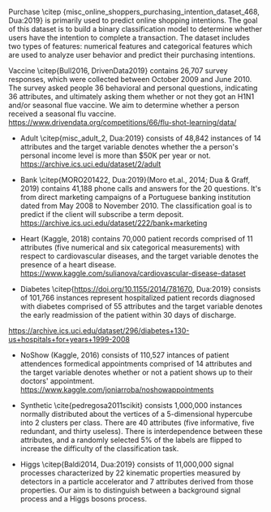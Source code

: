 Purchase \citep {misc_online_shoppers_purchasing_intention_dataset_468, Dua:2019} is primarily used to predict online shopping intentions. The goal of this dataset is to build a binary classification model to determine whether users have the intention to complete a transaction. The dataset includes two types of features: numerical features and categorical features which are used to analyze user behavior and predict their purchasing intentions.

Vaccine \citep{Bull2016, DrivenData2019} contains 26,707 survey responses, which were collected between October 2009 and June 2010. The survey asked people 36 behavioral and personal questions, indicating 36 attributes, and ultimately asking them whether or not they got an H1N1 and/or seasonal flue vaccine. We aim to determine whether a person received a seasonal flu vaccine.
https://www.drivendata.org/competitions/66/flu-shot-learning/data/

- Adult \citep{misc_adult_2, Dua:2019} consists of 48,842 instances of 14 attributes and the target variable denotes whether the a person's personal income level is more than $50K per year or not.
https://archive.ics.uci.edu/dataset/2/adult

- Bank \citep{MORO201422, Dua:2019}(Moro et.al., 2014; Dua & Graff, 2019) contains 41,188 phone calls and answers for the 20 questions. It's from direct marketing campaigns of a Portuguese banking institution dated from May 2008 to November 2010. The classification goal is to predict if the client will subscribe a term deposit.
https://archive.ics.uci.edu/dataset/222/bank+marketing

- Heart (Kaggle, 2018) contains 70,000 patient records comprised of 11 attributes (five numerical and six categorical measurements) with respect to cardiovascular diseases, and the target variable denotes the presence of a heart disease.
https://www.kaggle.com/sulianova/cardiovascular-disease-dataset

- Diabetes \citep{https://doi.org/10.1155/2014/781670, Dua:2019} consists of 101,766 instances represent hospitalized patient records diagnosed with diabetes comprised of 55 attributes and the target variable denotes the early readmission of the patient within 30 days of discharge.

https://archive.ics.uci.edu/dataset/296/diabetes+130-us+hospitals+for+years+1999-2008

- NoShow (Kaggle, 2016) consists of 110,527 intances of patient attendences formedical appointments comprised of 14 attributes and the target variable denotes whether or not a patient shows up to their doctors' appointment.
https://www.kaggle.com/joniarroba/noshowappointments

- Synthetic \cite{pedregosa2011scikit} consists 1,000,000 instances normally distributed about the vertices of a 5-dimensional hypercube into 2 clusters per class. There are 40 attributes (five informative, five redundant, and thirty useless). There is interdependence between these attributes, and a randomly selected 5% of the labels are flipped to increase the difficulty of the classification task.

- Higgs \citep{Baldi2014, Dua:2019} consists of 11,000,000 signal processes characterized by 22 kinematic properties measured by detectors in a particle accelerator and 7 attributes derived from those properties. Our aim is to distinguish between a background signal process and a Higgs bosons process.

